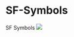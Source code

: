 # SF-Symbols
SF Symbols
![](https://github.com/kkbj1992/SF-Symbols/blob/master/SF%20Symbols/Symbols.png)

